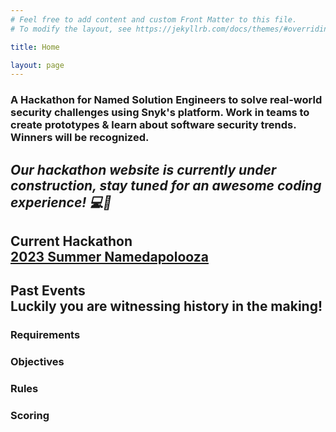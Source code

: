 ```yaml
---
# Feel free to add content and custom Front Matter to this file.
# To modify the layout, see https://jekyllrb.com/docs/themes/#overriding-theme-defaults

title: Home

layout: page
---
```

### A Hackathon for Named Solution Engineers to solve real-world security challenges using Snyk's platform. Work in teams to create prototypes & learn about software security trends. Winners will be recognized.

## __*Our hackathon website is currently under construction, stay tuned for an awesome coding experience! 💻🚀*__

## __Current Hackathon__ <br /> [2023 Summer Namedapolooza](/_events/2023-summer-namedapolooza.markdown)

## __Past Events__ <br /> Luckily you are witnessing history in the making!

### Requirements

### Objectives

### Rules

### Scoring
